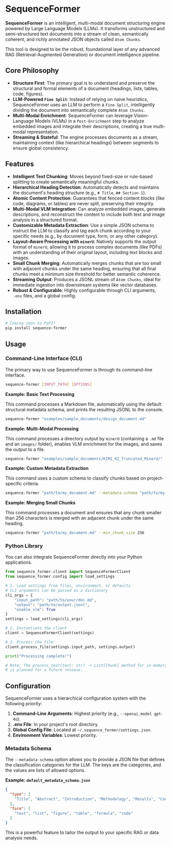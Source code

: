 # SequenceFormer

**SequenceFormer** is an intelligent, multi-modal document structuring engine powered by Large Language Models (LLMs). It transforms unstructured and semi-structured text documents into a stream of clean, semantically coherent, and richly annotated JSON objects called `Atom Chunks`.

This tool is designed to be the robust, foundational layer of any advanced RAG (Retrieval-Augmented Generation) or document intelligence pipeline.

## Core Philosophy

-   **Structure First**: The primary goal is to understand and preserve the structural and formal elements of a document (headings, lists, tables, code, figures).
-   **LLM-Powered `Fine Split`**: Instead of relying on naive heuristics, SequenceFormer uses an LLM to perform a `Fine Split`, intelligently dividing the document into semantically complete `Atom Chunks`.
-   **Multi-Modal Enrichment**: SequenceFormer can leverage Vision-Language Models (VLMs) in a `Post-Enrichment` step to analyze embedded images and integrate their descriptions, creating a true multi-modal representation.
-   **Streaming & Stateful**: The engine processes documents as a stream, maintaining context (like hierarchical headings) between segments to ensure global consistency.

## Features

-   **Intelligent Text Chunking**: Moves beyond fixed-size or rule-based splitting to create semantically meaningful chunks.
-   **Hierarchical Heading Detection**: Automatically detects and maintains the document's heading structure (e.g., `# Title`, `## Section 1`).
-   **Atomic Content Protection**: Guarantees that fenced content blocks (like code, diagrams, or tables) are never split, preserving their integrity.
-   **Multi-Modal VLM Integration**: Can analyze embedded images, generate descriptions, and reconstruct the content to include both text and image analysis in a structured format.
-   **Customizable Metadata Extraction**: Use a simple JSON schema to instruct the LLM to classify and tag each chunk according to your specific needs (e.g., by document type, form, or any other category).
-   **Layout-Aware Processing with `minerU`**: Natively supports the output format of `minerU`, allowing it to process complex documents (like PDFs) with an understanding of their original layout, including text blocks and images.
-   **Small Chunk Merging**: Automatically merges chunks that are too small with adjacent chunks under the same heading, ensuring that all final chunks meet a minimum size threshold for better semantic coherence.
-   **Streaming Output**: Produces a JSONL stream of `Atom Chunks`, ideal for immediate ingestion into downstream systems like vector databases.
-   **Robust & Configurable**: Highly configurable through CLI arguments, `.env` files, and a global config.

## Installation

```bash
# Coming soon to PyPI!
pip install sequence-former 
```

## Usage

### Command-Line Interface (CLI)

The primary way to use SequenceFormer is through its command-line interface.

```bash
sequence-former [INPUT_PATH] [OPTIONS]
```

**Example: Basic Text Processing**

This command processes a Markdown file, automatically using the default structural metadata schema, and prints the resulting JSONL to the console.

```bash
sequence-former "examples/sample_documents/design_document.md"
```

**Example: Multi-Modal Processing**

This command processes a directory output by `minerU` (containing a `.md` file and an `images/` folder), enables VLM enrichment for the images, and saves the output to a file.

```bash
sequence-former "examples/sample_documents/KIMI_K2_Truncated_MinerU/" --enable-vlm -o "examples/sample_outputs/KIMI_K2_enriched.jsonl"
```

**Example: Custom Metadata Extraction**

This command uses a custom schema to classify chunks based on project-specific criteria.

```bash
sequence-former "path/to/my_document.md" --metadata-schema "path/to/my_schema.json"
```

**Example: Merging Small Chunks**

This command processes a document and ensures that any chunk smaller than 256 characters is merged with an adjacent chunk under the same heading.

```bash
sequence-former "path/to/my_document.md" --min_chunk_size 256
```

### Python Library

You can also integrate SequenceFormer directly into your Python applications.

```python
from sequence_former.client import SequenceFormerClient
from sequence_former.config import load_settings

# 1. Load settings from files, environment, or defaults
# CLI arguments can be passed as a dictionary
cli_args = {
    "input_path": "path/to/your/doc.md",
    "output": "path/to/output.jsonl",
    "enable_vlm": True
}
settings = load_settings(cli_args)

# 2. Instantiate the client
client = SequenceFormerClient(settings)

# 3. Process the file
client.process_file(settings.input_path, settings.output)

print("Processing complete!")

# Note: The process_text(text: str) -> List[Chunk] method for in-memory processing
# is planned for a future release.
```

## Configuration

SequenceFormer uses a hierarchical configuration system with the following priority:

1.  **Command-Line Arguments**: Highest priority (e.g., `--openai_model gpt-4o`).
2.  **.env File**: In your project's root directory.
3.  **Global Config File**: Located at `~/.sequence_former/settings.json`.
4.  **Environment Variables**: Lowest priority.

### Metadata Schema

The `--metadata-schema` option allows you to provide a JSON file that defines the classification categories for the LLM. The keys are the categories, and the values are lists of allowed options.

**Example: `default_metadata_schema.json`**
```json
{
  "type": [
    "Title", "Abstract", "Introduction", "Methodology", "Results", "Conclusion", ...
  ],
  "form": [
    "text", "list", "figure", "table", "formula", "code"
  ]
}
```

This is a powerful feature to tailor the output to your specific RAG or data analysis needs.

